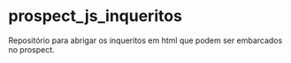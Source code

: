 # prospect_js_inqueritos
Repositório para abrigar os inqueritos em html que podem ser embarcados no prospect.

